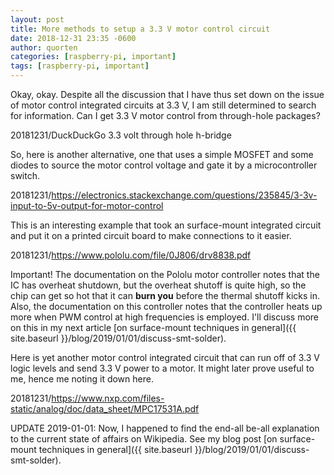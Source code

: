 ```yaml
---
layout: post
title: More methods to setup a 3.3 V motor control circuit
date: 2018-12-31 23:35 -0600
author: quorten
categories: [raspberry-pi, important]
tags: [raspberry-pi, important]
---
```


Okay, okay.  Despite all the discussion that I have thus set down on
the issue of motor control integrated circuits at 3.3 V, I am still
determined to search for information.  Can I get 3.3 V motor control
from through-hole packages?

20181231/DuckDuckGo 3.3 volt through hole h-bridge

So, here is another alternative, one that uses a simple MOSFET and
some diodes to source the motor control voltage and gate it by a
microcontroller switch.

20181231/https://electronics.stackexchange.com/questions/235845/3-3v-input-to-5v-output-for-motor-control

This is an interesting example that took an surface-mount integrated
circuit and put it on a printed circuit board to make connections to
it easier.

20181231/https://www.pololu.com/file/0J806/drv8838.pdf

Important!  The documentation on the Pololu motor controller notes
that the IC has overheat shutdown, but the overheat shutoff is quite
high, so the chip can get so hot that it can **burn you** before the
thermal shutoff kicks in.  Also, the documentation on this controller
notes that the controller heats up more when PWM control at high
frequencies is employed.  I'll discuss more on this in my next
article [on surface-mount techniques in general]({{ site.baseurl }}/blog/2019/01/01/discuss-smt-solder).

<!-- more -->

Here is yet another motor control integrated circuit that can run off
of 3.3 V logic levels and send 3.3 V power to a motor.  It might later
prove useful to me, hence me noting it down here.

20181231/https://www.nxp.com/files-static/analog/doc/data_sheet/MPC17531A.pdf

UPDATE 2019-01-01: Now, I happened to find the end-all be-all
explanation to the current state of affairs on Wikipedia.  See my blog
post [on surface-mount techniques in general]({{ site.baseurl }}/blog/2019/01/01/discuss-smt-solder).
